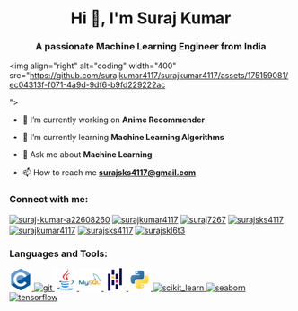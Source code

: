 <h1 align="center">Hi 👋, I'm Suraj Kumar</h1>
<h3 align="center">A passionate Machine Learning Engineer from India</h3>

<img align="right" alt="coding" width="400" src="https://github.com/surajkumar4117/surajkumar4117/assets/175159081/ec04313f-f071-4a9d-9df6-b9fd229222ac

">

- 🔭 I’m currently working on **Anime Recommender**

- 🌱 I’m currently learning **Machine Learning Algorithms**

- 💬 Ask me about **Machine Learning**

- 📫 How to reach me **surajsks4117@gmail.com**

<h3 align="left">Connect with me:</h3>
<p align="left">
<a href="https://linkedin.com/in/suraj-kumar-a22608260" target="blank"><img align="center" src="https://raw.githubusercontent.com/rahuldkjain/github-profile-readme-generator/master/src/images/icons/Social/linked-in-alt.svg" alt="suraj-kumar-a22608260" height="30" width="40" /></a>
<a href="https://kaggle.com/surajkumar4117" target="blank"><img align="center" src="https://raw.githubusercontent.com/rahuldkjain/github-profile-readme-generator/master/src/images/icons/Social/kaggle.svg" alt="surajkumar4117" height="30" width="40" /></a>
<a href="https://www.codechef.com/users/suraj7267" target="blank"><img align="center" src="https://cdn.jsdelivr.net/npm/simple-icons@3.1.0/icons/codechef.svg" alt="suraj7267" height="30" width="40" /></a>
<a href="https://www.hackerrank.com/surajsks4117" target="blank"><img align="center" src="https://raw.githubusercontent.com/rahuldkjain/github-profile-readme-generator/master/src/images/icons/Social/hackerrank.svg" alt="surajsks4117" height="30" width="40" /></a>
<a href="https://codeforces.com/profile/surajkumar4117" target="blank"><img align="center" src="https://raw.githubusercontent.com/rahuldkjain/github-profile-readme-generator/master/src/images/icons/Social/codeforces.svg" alt="surajkumar4117" height="30" width="40" /></a>
<a href="https://www.leetcode.com/surajsks4117" target="blank"><img align="center" src="https://raw.githubusercontent.com/rahuldkjain/github-profile-readme-generator/master/src/images/icons/Social/leet-code.svg" alt="surajsks4117" height="30" width="40" /></a>
<a href="https://auth.geeksforgeeks.org/user/surajskl6t3" target="blank"><img align="center" src="https://raw.githubusercontent.com/rahuldkjain/github-profile-readme-generator/master/src/images/icons/Social/geeks-for-geeks.svg" alt="surajskl6t3" height="30" width="40" /></a>
</p>

<h3 align="left">Languages and Tools:</h3>
<p align="left"> <a href="https://www.cprogramming.com/" target="_blank" rel="noreferrer"> <img src="https://raw.githubusercontent.com/devicons/devicon/master/icons/c/c-original.svg" alt="c" width="40" height="40"/> </a> <a href="https://git-scm.com/" target="_blank" rel="noreferrer"> <img src="https://www.vectorlogo.zone/logos/git-scm/git-scm-icon.svg" alt="git" width="40" height="40"/> </a> <a href="https://www.java.com" target="_blank" rel="noreferrer"> <img src="https://raw.githubusercontent.com/devicons/devicon/master/icons/java/java-original.svg" alt="java" width="40" height="40"/> </a> <a href="https://www.mysql.com/" target="_blank" rel="noreferrer"> <img src="https://raw.githubusercontent.com/devicons/devicon/master/icons/mysql/mysql-original-wordmark.svg" alt="mysql" width="40" height="40"/> </a> <a href="https://pandas.pydata.org/" target="_blank" rel="noreferrer"> <img src="https://raw.githubusercontent.com/devicons/devicon/2ae2a900d2f041da66e950e4d48052658d850630/icons/pandas/pandas-original.svg" alt="pandas" width="40" height="40"/> </a> <a href="https://www.python.org" target="_blank" rel="noreferrer"> <img src="https://raw.githubusercontent.com/devicons/devicon/master/icons/python/python-original.svg" alt="python" width="40" height="40"/> </a> <a href="https://scikit-learn.org/" target="_blank" rel="noreferrer"> <img src="https://upload.wikimedia.org/wikipedia/commons/0/05/Scikit_learn_logo_small.svg" alt="scikit_learn" width="40" height="40"/> </a> <a href="https://seaborn.pydata.org/" target="_blank" rel="noreferrer"> <img src="https://seaborn.pydata.org/_images/logo-mark-lightbg.svg" alt="seaborn" width="40" height="40"/> </a> <a href="https://www.tensorflow.org" target="_blank" rel="noreferrer"> <img src="https://www.vectorlogo.zone/logos/tensorflow/tensorflow-icon.svg" alt="tensorflow" width="40" height="40"/> </a> </p>
